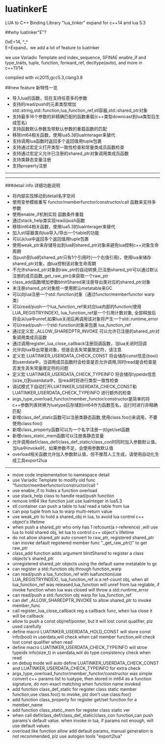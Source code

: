 # luatinkerE
LUA to C++ Binding Library "lua_tinker" expand for c++14 and lua 5.3

##why luatinker"E"?

0xE=14, ^_^  
E=Expand，we add a lot of feature to luatinker

we use Variadic Template and index_sequence, SFINAE enable_if and type_traits, tuple, function, forward_ref, decltype(auto), and more in c++11/14


complied with vc2015,gcc5.3,clang3.8


##new feature 新特性一览

* 导入lua的函数，现在支持任意多的参数
* 支持的read/push的元素类型增加std::string,std::function,lua_function_ref,stl容器,std::shared_ptr对象
* 支持最多16个参数的非精确匹配的函数重载(c++类型downcast到lua类型后生成签名)
* 支持函数默认参数及带默认参数的重载函数的匹配
* 移除int64相关函数，使用lua5.3的luaInterager来替代  
* 支持调用lua函数时返回多个返回值用tuple包裹  
* 支持通过宏定义打开类型一致性检查和常量类成员函数检查
* 支持通过宏定义允许已注册的shared_ptr对象调用类成员函数    
* 支持类静态变量注册
* 支持property注册

***



***




###detail info 详细功能说明
* 将内部实现移动到detail名字空间
* 使用变参模板重写 functor/memberfunctor/constructor/call 函数来支持多参数  
* 使用enable_if机制实现 函数条件重载  
* 通过stack_help类实现read/push函数  
* 移除int64相关函数，使用lua5.3的luaInterager来替代  
* 加入stl容器类向lua导入/导出一个table的功能  
* 可以从lua中返回多个返回值用tuple包裹  
* 使用weak_ptr来存储导出到lua的shared_ptr对象来避免lua控制c++对象生命周期  
* 当push到lua的shared_ptr只有1个引用时(一个右值引用)，使用lua来储存shared_ptr对象，由lua控制该对象生命周期
* 不允许shared_ptr对象到raw_ptr的自动转换,已注册shared_ptr可以通过默认注册的成员函数_get_raw_ptr()来获取一个raw_ptr  
* class_add函数增加参数bInitShared来注册导出类对应的shared_ptr对象  
* 未注册shared_ptr对象统一使用默认metatable来GC  
* 可以向lua注册一个std::function对象（通过functor/memberfunctor warp类）  
* 可以read/push一个lua_function_ref<RVal>来对应lua内部的function(使用LUA_REGISTRYINDEX), lua_function_ref是一个引用计数对象, 全部释放后将会从lua中unref,如果lua关闭后再调用该对象将产生一个std::runtime_error  
* 可以read/push一个std::function对象来包裹 lua_function_ref<RVal>    
* 通过定义宏 _ALLOW_SHAREDPTR_INVOKE 可以允许已注册的shared_ptr对象调用类成员函数    
* 通过调用register_lua_close_callback注册回调函数，当lua关闭时回调  
* 允许向lua导出常量对象，但是会丢失常量限定符，请注意 
* 定义宏 LUATINKER_USERDATA_CHECK_CONST 将会储存const信息(bool)到userdata中，当调用成员函数时会检查是否允许调用,同时read是会检查是否发生丢失常量限定符的问题  
* 定义宏 LUATINKER_USERDATA_CHECK_TYPEINFO 将会储存typeidx信息(size_t)到userdata中，当read时将进行类型一致性检查  
* 调试模式下自动打开LUATINKER_USERDATA_CHECK_CONST和LUATINKER_USERDATA_CHECK_TYPEINFO 进行额外的检查  
* args_type_overload_functor/member_functor/constructor是简单的将c++参数列表转换为luatype后存储到int64作为函数签名，运行时进行非精确匹配  
* 新增class_def_static函数可以注册类静态函数,使用class.foo()来调用，不要使用class:foo() 
* 新增class_property函数可以为一个名字注册一对get/set函数  
* 新增class_static_mem函数可以注册类静态变量  
* 允许调用def/class_def/class_def_static/class_con时同时加入参数默认值，当lua中invoke时，如果参数不足，会使用参数默认值  
* overload相关函数允许加入参数默认值，但不推荐人工生成，请使用自动化生成工具export2lua  

***

* move code implementation to namespace detail
* use Variadic Template to modify old func "functor/memberfunctor/constructor/call "    
* use enable_if to hides a function overload  
* use stack_help class to handle read/push function  
* remove int64 like function just use luaInteger in lua5.3  
* stl container can push a table to lua/ read a table from lua  
* can pop tuple from lua to warp multi-return value  
* use weak_ptr to hold a shared_obj in lua, to avoid lua control c++ object's lifetime  
* when push a shared_ptr who only has 1 refcount(a r-reference) ,will use lua to hold shared obj, let lua to control c++ object's lifetime  
* do not allow shared_ptr auto convert to raw_ptr, registered shared_ptr can inovke default registered member func "_get_raw_ptr()" to get raw_ptr  
* class_add function adds argument bInitShared to register a class objects's shared_ptr  
* unregistered shared_ptr objects using the default same metatable to gc  
* can register a std::function obj through function_warp  
* can read/push a lua_function_ref<RVal> with luafunction(use LUA_REGISTRYINDEX), lua_function_ref is a ref-count obj, when all lua_function_ref was released,lua_function will unref from lua regtable, if invoke function when lua was closed will throw a std::runtime_error  
* can read/push a std::function obj warp for lua_function_ref<RVal>      
* can def _ALLOW_SHAREDPTR_INVOKE to allow shared_ptr to invoke member_func   
* call register_lua_close_callback reg a callback func, when lua close it will be callback  
* allow to push a const obj/ref/pointer, but it will lost const qualifier, plz used carefully 
* define macro LUATINKER_USERDATA_HOLD_CONST will store const info(bool) in userdata,will check when call member function,will check lost const qualifier when read   
* define macro LUATINKER_USERDATA_CHECK_TYPEINFO will stroe typeidx info(size_t) in userdata,will do type consistency check when read  
* on debug mode will auto define LUATINKER_USERDATA_CHECK_CONST and LUATINKER_USERDATA_CHECK_TYPEINFO for extra check  
* args_type_overload_functor/member_functor/constructor was simple convert c++ params list to luatype, then stored in int64 as a function signature, do non-exact matching when function name invoked  
* add function class_def_static for register class static member function,use class.foo() to invoke, plz don't use class:foo()  
* add function class_property for register get/set function for a member_name  
* add function class_static_mem for register class static ver  
* when call def/class_def/class_def_static/class_con function,can push params's default value. when invoke in lua, if params not enough, will use default values   
* overload like function allow add default params, manual generation is not recommended, plz use autogen tools "export2lua"  
